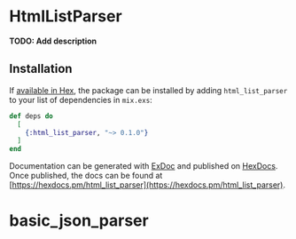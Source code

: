 # HtmlListParser

**TODO: Add description**

## Installation

If [available in Hex](https://hex.pm/docs/publish), the package can be installed
by adding `html_list_parser` to your list of dependencies in `mix.exs`:

```elixir
def deps do
  [
    {:html_list_parser, "~> 0.1.0"}
  ]
end
```

Documentation can be generated with [ExDoc](https://github.com/elixir-lang/ex_doc)
and published on [HexDocs](https://hexdocs.pm). Once published, the docs can
be found at [https://hexdocs.pm/html_list_parser](https://hexdocs.pm/html_list_parser).

# basic_json_parser
